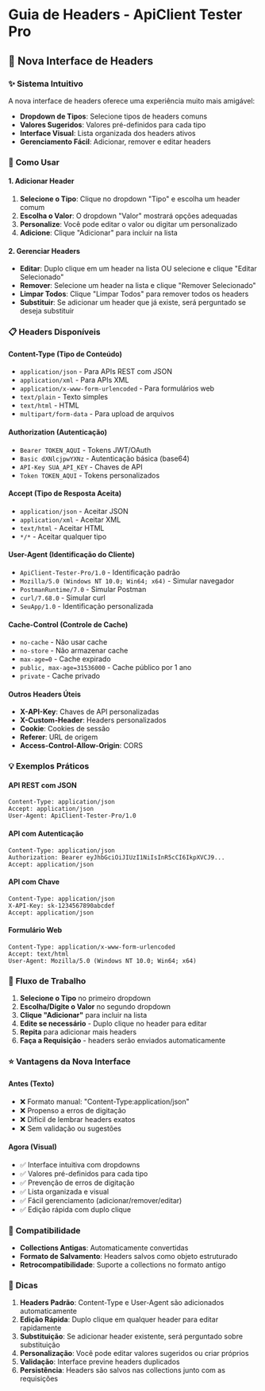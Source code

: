 # Guia de Headers - ApiClient Tester Pro

## 🎯 Nova Interface de Headers

### ✨ **Sistema Intuitivo**
A nova interface de headers oferece uma experiência muito mais amigável:

- **Dropdown de Tipos**: Selecione tipos de headers comuns
- **Valores Sugeridos**: Valores pré-definidos para cada tipo
- **Interface Visual**: Lista organizada dos headers ativos
- **Gerenciamento Fácil**: Adicionar, remover e editar headers

### 🔧 **Como Usar**

#### **1. Adicionar Header**
1. **Selecione o Tipo**: Clique no dropdown "Tipo" e escolha um header comum
2. **Escolha o Valor**: O dropdown "Valor" mostrará opções adequadas
3. **Personalize**: Você pode editar o valor ou digitar um personalizado
4. **Adicione**: Clique "Adicionar" para incluir na lista

#### **2. Gerenciar Headers**
- **Editar**: Duplo clique em um header na lista OU selecione e clique "Editar Selecionado"
- **Remover**: Selecione um header na lista e clique "Remover Selecionado"
- **Limpar Todos**: Clique "Limpar Todos" para remover todos os headers
- **Substituir**: Se adicionar um header que já existe, será perguntado se deseja substituir

### 📋 **Headers Disponíveis**

#### **Content-Type** (Tipo de Conteúdo)
- `application/json` - Para APIs REST com JSON
- `application/xml` - Para APIs XML
- `application/x-www-form-urlencoded` - Para formulários web
- `text/plain` - Texto simples
- `text/html` - HTML
- `multipart/form-data` - Para upload de arquivos

#### **Authorization** (Autenticação)
- `Bearer TOKEN_AQUI` - Tokens JWT/OAuth
- `Basic dXNlcjpwYXNz` - Autenticação básica (base64)
- `API-Key SUA_API_KEY` - Chaves de API
- `Token TOKEN_AQUI` - Tokens personalizados

#### **Accept** (Tipo de Resposta Aceita)
- `application/json` - Aceitar JSON
- `application/xml` - Aceitar XML
- `text/html` - Aceitar HTML
- `*/*` - Aceitar qualquer tipo

#### **User-Agent** (Identificação do Cliente)
- `ApiClient-Tester-Pro/1.0` - Identificação padrão
- `Mozilla/5.0 (Windows NT 10.0; Win64; x64)` - Simular navegador
- `PostmanRuntime/7.0` - Simular Postman
- `curl/7.68.0` - Simular curl
- `SeuApp/1.0` - Identificação personalizada

#### **Cache-Control** (Controle de Cache)
- `no-cache` - Não usar cache
- `no-store` - Não armazenar cache
- `max-age=0` - Cache expirado
- `public, max-age=31536000` - Cache público por 1 ano
- `private` - Cache privado

#### **Outros Headers Úteis**
- **X-API-Key**: Chaves de API personalizadas
- **X-Custom-Header**: Headers personalizados
- **Cookie**: Cookies de sessão
- **Referer**: URL de origem
- **Access-Control-Allow-Origin**: CORS

### 💡 **Exemplos Práticos**

#### **API REST com JSON**
```
Content-Type: application/json
Accept: application/json
User-Agent: ApiClient-Tester-Pro/1.0
```

#### **API com Autenticação**
```
Content-Type: application/json
Authorization: Bearer eyJhbGciOiJIUzI1NiIsInR5cCI6IkpXVCJ9...
Accept: application/json
```

#### **API com Chave**
```
Content-Type: application/json
X-API-Key: sk-1234567890abcdef
Accept: application/json
```

#### **Formulário Web**
```
Content-Type: application/x-www-form-urlencoded
Accept: text/html
User-Agent: Mozilla/5.0 (Windows NT 10.0; Win64; x64)
```

### 🚀 **Fluxo de Trabalho**

1. **Selecione o Tipo** no primeiro dropdown
2. **Escolha/Digite o Valor** no segundo dropdown
3. **Clique "Adicionar"** para incluir na lista
4. **Edite se necessário** - Duplo clique no header para editar
5. **Repita** para adicionar mais headers
6. **Faça a Requisição** - headers serão enviados automaticamente

### ⭐ **Vantagens da Nova Interface**

#### **Antes (Texto)**
- ❌ Formato manual: "Content-Type:application/json"
- ❌ Propenso a erros de digitação
- ❌ Difícil de lembrar headers exatos
- ❌ Sem validação ou sugestões

#### **Agora (Visual)**
- ✅ Interface intuitiva com dropdowns
- ✅ Valores pré-definidos para cada tipo
- ✅ Prevenção de erros de digitação
- ✅ Lista organizada e visual
- ✅ Fácil gerenciamento (adicionar/remover/editar)
- ✅ Edição rápida com duplo clique

### 🔄 **Compatibilidade**

- **Collections Antigas**: Automaticamente convertidas
- **Formato de Salvamento**: Headers salvos como objeto estruturado
- **Retrocompatibilidade**: Suporte a collections no formato antigo

### 🎯 **Dicas**

1. **Headers Padrão**: Content-Type e User-Agent são adicionados automaticamente
2. **Edição Rápida**: Duplo clique em qualquer header para editar rapidamente
3. **Substituição**: Se adicionar header existente, será perguntado sobre substituição
4. **Personalização**: Você pode editar valores sugeridos ou criar próprios
5. **Validação**: Interface previne headers duplicados
6. **Persistência**: Headers são salvos nas collections junto com as requisições
